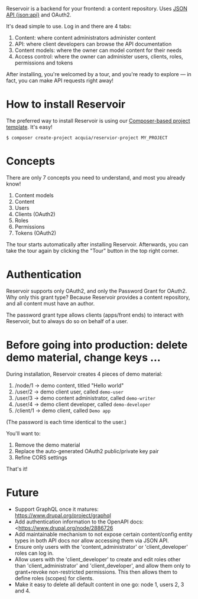 Reservoir is a backend for your frontend: a content repository. Uses
[JSON API {json:api}](http://jsonapi.org) and OAuth2.

It's dead simple to use. Log in and there are 4 tabs:

1. Content: where content administrators administer content
2. API: where client developers can browse the API documentation
3. Content models: where the owner can model content for their needs
4. Access control: where the owner can administer users, clients, roles,
   permissions and tokens

After installing, you're welcomed by a tour, and you're ready to explore — in
fact, you can make API requests right away!


# How to install Reservoir

The preferred way to install Reservoir is using our
[Composer-based project template][template]. It's easy!

```
$ composer create-project acquia/reservior-project MY_PROJECT
```



# Concepts

There are only 7 concepts you need to understand, and most you already know!

1. Content models
2. Content
3. Users
4. Clients (OAuth2)
5. Roles
6. Permissions
7. Tokens (OAuth2)

The tour starts automatically after installing Reservoir. Afterwards, you can
take the tour again by clicking the "Tour" button in the top right corner.


# Authentication

Reservoir supports only OAuth2, and only the Password Grant for OAuth2. Why
only this grant type? Because Reservoir provides a content repository, and
all content must have an author.

The password grant type allows clients (apps/front ends) to interact with
Reservoir, but to always do so on behalf of a user.


# Before going into production: delete demo material, change keys …

During installation, Reservoir creates 4 pieces of demo material:
1. /node/1 -> demo content, titled "Hello world"
2. /user/2 -> demo client user, called  `demo-user`
3. /user/3 -> demo content administrator, called `demo-writer`
4. /user/4 -> demo client developer, called `demo-developer`
5. /client/1 -> demo client, called `Demo app`

(The password is each time identical to the user.)

You'll want to:
1. Remove the demo material
2. Replace the auto-generated OAuth2 public/private key pair
3. Refine CORS settings

That's it!


# Future

- Support GraphQL once it matures: <https://www.drupal.org/project/graphql>
- Add authentication information to the OpenAPI docs: <https://www.drupal.org/node/2886726
- Add maintainable mechanism to not expose certain content/config entity types in both API docs nor allow accessing them via JSON API.
- Ensure only users with the 'content_administrator' or 'client_developer' roles can log in.
- Allow users with the 'client_developer' to create and edit roles other than 'client_administrator' and 'client_developer', and allow them only to grant+revoke non-restricted permissions. This then allows them to define roles (scopes) for clients.
- Make it easy to delete all default content in one go: node 1, users 2, 3 and 4.

[template]: https://github.com/acquia/reservoir-project "Composer-based project template"
